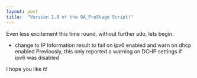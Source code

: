 ```yaml
---
layout: post
title:  "Version 1.8 of the QA_PreStage Script!"
---
```


[# Welcome to {{ post.title }}]: #

[Hopefully, this will be a brief overview of any changes in the version]: #

Even less excitement this time round, without further ado, lets begin.

- change to IP Information result to fail on ipv6 enabled and warn on dhcp enabled
Previously, this only reported a warning on DCHP settings if ipv6 was disabled

I hope you like it!